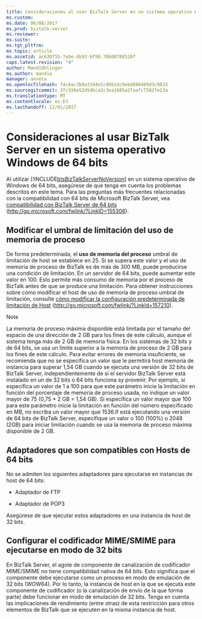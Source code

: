```yaml
---
title: Consideraciones al usar BizTalk Server en un sistema operativo Windows de 64 bits | Documentos de Microsoft
ms.custom: 
ms.date: 06/08/2017
ms.prod: biztalk-server
ms.reviewer: 
ms.suite: 
ms.tgt_pltfrm: 
ms.topic: article
ms.assetid: ac630f55-7ebe-4b93-bf98-70b00788520f
caps.latest.revision: "4"
author: MandiOhlinger
ms.author: mandia
manager: anneta
ms.openlocfilehash: f4c6ac3b8a3104e1c96b2dc9ebd880489d3c9833
ms.sourcegitcommit: 3fc338e52d5dbca2c3ea1685a2faafc7582fe23a
ms.translationtype: MT
ms.contentlocale: es-ES
ms.lasthandoff: 12/01/2017
---
```

# <a name="considerations-while-using-biztalk-server-on-a-64-bit-windows-operating-system"></a>Consideraciones al usar BizTalk Server en un sistema operativo Windows de 64 bits
Al utilizar [!INCLUDE[btsBizTalkServerNoVersion](../includes/btsbiztalkservernoversion-md.md)] en un sistema operativo de Windows de 64 bits, asegúrese de que tenga en cuenta los problemas descritos en este tema. Para las preguntas más frecuentes relacionadas con la compatibilidad con 64 bits de Microsoft BizTalk Server, vea [compatibilidad con BizTalk Server de 64 bits](http://go.microsoft.com/fwlink/?LinkID=155306) (http://go.microsoft.com/fwlink/?LinkID=155306).  
  
## <a name="modify-the-process-memory-usage-throttling-threshold"></a>Modificar el umbral de limitación del uso de memoria de proceso  
 De forma predeterminada, el **uso de memoria del proceso** umbral de limitación de host se establece en 25. Si se supera este valor y el uso de memoria de proceso de BizTalk es de más de 300 MB, puede producirse una condición de limitación. En un servidor de 64 bits, puede aumentar este valor en 100. Esto permite más consumo de memoria por el proceso de BizTalk antes de que se produce una limitación. Para obtener instrucciones sobre cómo modificar el host de uso de memoria de proceso umbral de limitación, consulte [cómo modificar la configuración predeterminada de limitación de Host](http://go.microsoft.com/fwlink/?LinkId=157210) (http://go.microsoft.com/fwlink/?LinkId=157210).  
  
> [!NOTE]  
>  La memoria de proceso máxima disponible está limitada por el tamaño del espacio de una dirección de 2 GB para los fines de este cálculo, aunque el sistema tenga más de 2 GB de memoria física. En los sistemas de 32 bits y de 64 bits, se usa un límite superior a la memoria de proceso de 2 GB para los fines de este cálculo. Para evitar errores de memoria insuficiente, se recomienda que no se especifica un valor que le permitirá host memoria de instancia para superar 1,54 GB cuando se ejecuta una versión de 32 bits de BizTalk Server, independientemente de si el servidor BizTalk Server está instalado en un de 32 bits o 64 bits funciona sy provenir. Por ejemplo, si especifica un valor de 1 a 100 para que este parámetro inicie la limitación en función del porcentaje de memoria de proceso usada, no indique un valor mayor de 75 (0,75 * 2 GB = 1,54 GB). Si especifica un valor mayor que 100 para este parámetro inicie la limitación en función del número especificado en MB, no escriba un valor mayor que 1536.If está ejecutando una versión de 64 bits de BizTalk Server, especifique un valor o 100 (100%) o 2048 (2GB) para iniciar  limitación cuando se usa la memoria de proceso máxima disponible de 2 GB.  
  
## <a name="adapters-that-do-not-support-64-bit-hosts"></a>Adaptadores que son compatibles con Hosts de 64 bits  
 No se admiten los siguientes adaptadores para ejecutarse en instancias de host de 64 bits:  
  
-   Adaptador de FTP  
  
-   Adaptador de POP3  
  
 Asegúrese de que ejecutar estos adaptadores en una instancia de host de 32 bits.  
  
## <a name="configure-the-mimesmime-encoder-to-run-in-32-bit-mode"></a>Configurar el codificador MIME/SMIME para ejecutarse en modo de 32 bits  
 En BizTalk Server, el agote de componente de canalización de codificador MIME/SMIME no tiene compatibilidad nativa de 64 bits. Esto significa que el componente debe ejecutarse como un proceso en modo de emulación de 32 bits (WOW64). Por lo tanto, la instancia de host en la que se ejecuta este componente de codificador (o la canalización de envío de la que forma parte) debe funcionar en modo de emulación de 32 bits. Tenga en cuenta las implicaciones de rendimiento (entre otras) de esta restricción para otros elementos de BizTalk que se ejecuten en la misma instancia de host.